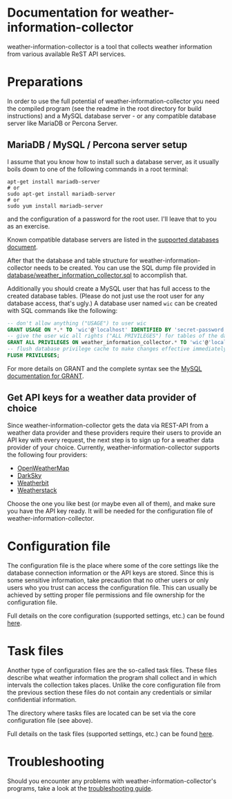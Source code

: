 # Documentation for weather-information-collector

weather-information-collector is a tool that collects weather information from
various available ReST API services.

# Preparations

In order to use the full potential of weather-information-collector you need
the compiled program (see the readme in the root directory for build
instructions) and a MySQL database server - or any compatible database server
like MariaDB or Percona Server.

## MariaDB / MySQL / Percona server setup

I assume that you know how to install such a database server, as it usually
boils down to one of the following commands in a root terminal:

    apt-get install mariadb-server
    # or
    sudo apt-get install mariadb-server
    # or
    sudo yum install mariadb-server

and the configuration of a password for the root user. I'll leave that to you
as an exercise.

Known compatible database servers are listed in the
[supported databases document](./supported-databases.md).

After that the database and table structure for weather-information-collector
needs to be created. You can use the SQL dump file provided in
[database/weather_information_collector.sql](../database/weather_information_collector.sql)
to accomplish that.

Additionally you should create a MySQL user that has full access to the created
database tables. (Please do not just use the root user for any database access,
that's ugly.) A database user named `wic` can be created with SQL commands like
the following:

```sql
-- don't allow anything ("USAGE") to user wic
GRANT USAGE ON *.* TO 'wic'@'localhost' IDENTIFIED BY 'secret-password';
-- give the user wic all rights ("ALL PRIVILEGES") for tables of the database weather_information_collector
GRANT ALL PRIVILEGES ON weather_information_collector.* TO 'wic'@'localhost' IDENTIFIED BY 'secret-password';
-- flush database privilege cache to make changes effective immediately
FLUSH PRIVILEGES;
```

For more details on GRANT and the complete syntax see the
[MySQL documentation for GRANT](https://dev.mysql.com/doc/refman/5.7/en/grant.html).

## Get API keys for a weather data provider of choice

Since weather-information-collector gets the data via REST-API from a weather
data provider and these providers require their users to provide an API key
with every request, the next step is to sign up for a weather data provider of
your choice. Currently, weather-information-collector supports the following
four providers:

* [OpenWeatherMap](https://openweathermap.org/)
* [DarkSky](https://darksky.net/)
* [Weatherbit](https://www.weatherbit.io/)
* [Weatherstack](https://weatherstack.com/)

Choose the one you like best (or maybe even all of them), and make sure you
have the API key ready. It will be needed for the configuration file of
weather-information-collector.

# Configuration file

The configuration file is the place where some of the core settings like the
database connection information or the API keys are stored. Since this is some
sensitive information, take precaution that no other users or only users who
you trust can access the configuration file. This can usually be achieved by
setting proper file permissions and file ownership for the configuration file.

Full details on the core configuration (supported settings, etc.) can be found
[here](configuration-core.md).

# Task files

Another type of configuration files are the so-called task files. These files
describe what weather information the program shall collect and in which
intervals the collection takes places. Unlike the core configuration file from
the previous section these files do not contain any credentials or similar
confidential information.

The directory where tasks files are located can be set via the core
configuration file (see above).

Full details on the task files (supported settings, etc.) can be found
[here](task-files.md).

# Troubleshooting

Should you encounter any problems with weather-information-collector's programs,
take a look at the [troubleshooting guide](troubleshooting.md).

